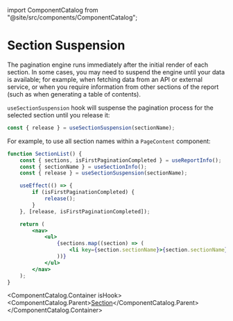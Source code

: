 import ComponentCatalog from "@site/src/components/ComponentCatalog";

# Section Suspension

The pagination engine runs immediately after the initial render of each section. In some cases, you may need to suspend the engine until your data is available; for example, when fetching data from an API or external service, or when you require information from other sections of the report (such as when generating a table of contents).

`useSectionSuspension` hook will suspense the pagination process for the selected section until you release it:

```jsx
const { release } = useSectionSuspension(sectionName);
```

For example, to use all section names within a `PageContent` component:

```jsx
function SectionList() {
    const { sections, isFirstPaginationCompleted } = useReportInfo();
    const { sectionName } = useSectionInfo();
    const { release } = useSectionSuspension(sectionName);

    useEffect(() => {
        if (isFirstPaginationCompleted) {
            release();
        }
    }, [release, isFirstPaginationCompleted]);

    return (
        <nav>
            <ul>
                {sections.map((section) => (
                    <li key={section.sectionName}>{section.sectionName}</li>
                ))}
            </ul>
        </nav>
    );
}
```

<ComponentCatalog.Container isHook>
<ComponentCatalog.Parent>[Section](./quick-start/#section)</ComponentCatalog.Parent>
</ComponentCatalog.Container>
